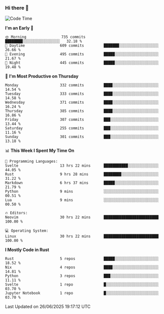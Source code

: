 ### Hi there 👋
<!--START_SECTION:waka-->
![Code Time](http://img.shields.io/badge/Code%20Time-697%20hrs%2041%20mins-blue)

**I'm an Early 🐤** 

```text
🌞 Morning                735 commits         ████████░░░░░░░░░░░░░░░░░   32.18 % 
🌆 Daytime                609 commits         ███████░░░░░░░░░░░░░░░░░░   26.66 % 
🌃 Evening                495 commits         █████░░░░░░░░░░░░░░░░░░░░   21.67 % 
🌙 Night                  445 commits         █████░░░░░░░░░░░░░░░░░░░░   19.48 % 
```
📅 **I'm Most Productive on Thursday** 

```text
Monday                   332 commits         ████░░░░░░░░░░░░░░░░░░░░░   14.54 % 
Tuesday                  333 commits         ████░░░░░░░░░░░░░░░░░░░░░   14.58 % 
Wednesday                371 commits         ████░░░░░░░░░░░░░░░░░░░░░   16.24 % 
Thursday                 385 commits         ████░░░░░░░░░░░░░░░░░░░░░   16.86 % 
Friday                   307 commits         ███░░░░░░░░░░░░░░░░░░░░░░   13.44 % 
Saturday                 255 commits         ███░░░░░░░░░░░░░░░░░░░░░░   11.16 % 
Sunday                   301 commits         ███░░░░░░░░░░░░░░░░░░░░░░   13.18 % 
```


📊 **This Week I Spent My Time On** 

```text
💬 Programming Languages: 
Svelte                   13 hrs 22 mins      ███████████░░░░░░░░░░░░░░   44.05 % 
Rust                     9 hrs 28 mins       ████████░░░░░░░░░░░░░░░░░   31.22 % 
Markdown                 6 hrs 37 mins       █████░░░░░░░░░░░░░░░░░░░░   21.79 % 
Python                   9 mins              ░░░░░░░░░░░░░░░░░░░░░░░░░   00.51 % 
Lua                      9 mins              ░░░░░░░░░░░░░░░░░░░░░░░░░   00.50 % 

🔥 Editors: 
Neovim                   30 hrs 22 mins      █████████████████████████   100.00 % 

💻 Operating System: 
Linux                    30 hrs 22 mins      █████████████████████████   100.00 % 
```

**I Mostly Code in Rust** 

```text
Rust                     5 repos             █████░░░░░░░░░░░░░░░░░░░░   18.52 % 
Nix                      4 repos             ████░░░░░░░░░░░░░░░░░░░░░   14.81 % 
Python                   3 repos             ███░░░░░░░░░░░░░░░░░░░░░░   11.11 % 
Svelte                   1 repo              █░░░░░░░░░░░░░░░░░░░░░░░░   03.70 % 
Jupyter Notebook         1 repo              █░░░░░░░░░░░░░░░░░░░░░░░░   03.70 % 
```




 Last Updated on 26/06/2025 19:17:12 UTC
<!--END_SECTION:waka-->

<!--
**YoganshSharma/YoganshSharma** is a ✨ _special_ ✨ repository because its `README.md` (this file) appears on your GitHub profile.

Here are some ideas to get you started:

- 🔭 I’m currently working on ...
- 🌱 I’m currently learning ...
- 👯 I’m looking to collaborate on ...
- 🤔 I’m looking for help with ...
- 💬 Ask me about ...
- 📫 How to reach me: ...
- 😄 Pronouns: ...
- ⚡ Fun fact: ...
-->
